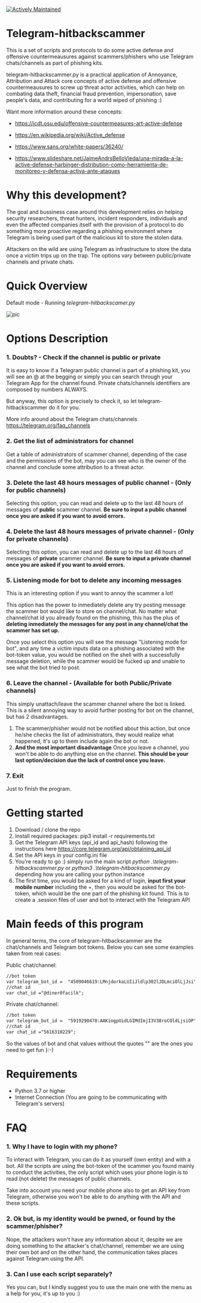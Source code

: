 [![Actively Maintained](https://img.shields.io/badge/Maintenance%20Level-Actively%20Maintained-green.svg)](https://gist.github.com/cheerfulstoic/d107229326a01ff0f333a1d3476e068d)

# Telegram-hitbackscammer 
This is a set of scripts and protocols to do some active defense and offensive countermeausures against scammers/phishers who use Telegram chats/channels as part of phishing kits.

telegram-hitbackscammer.py is a practical application of Annoyance, Attribution and Attack core concepts of active defense and offensive countermeausures to screw up threat actor activities, which can help on combating data theft, financial fraud prevention, impersonation, save people's data, and contributing for a world wiped of phishing :)

Want more information around these concepts:

* https://icdt.osu.edu/offensive-countermeasures-art-active-defense

* https://en.wikipedia.org/wiki/Active_defense

* https://www.sans.org/white-papers/36240/

* https://www.slideshare.net/JaimeAndrsBelloVieda/una-mirada-a-la-active-defense-harbinger-distribution-como-herramienta-de-monitoreo-y-defensa-activa-ante-ataques

# Why this development?
The goal and bussiness case around this development relies on helping security researchers, threat hunters, incident responders, individuals and even the affected companies itself with the provision of a protocol to do something more proactive regarding a phishing environment where Telegram is being used part of the malicious kit to store the stolen data. 

Attackers on the wild are using Telegram as infrastructure to store the data once a victim trips up on the trap. The options vary between public/private channels and private chats.

# Quick Overview
Default mode - Running *telegram-hitbackscamer.py*

![pic](https://github.com/avechuch0/telegram-hitbackscammer/blob/main/images/main.png)

# Options Description
### 1. Doubts? - Check if the channel is public or private
It is easy to know if a Telegram public channel is part of a phishing kit, you will see an @ at the begging or simply you can search through your Telegram App for the channel found. Private chats/channels identifiers are composed by numbers ALWAYS.

But anyway, this option is precisely to check it, so let telegram-hitbackscammer do it for you.

More info around about the Telegram chats/channels https://telegram.org/faq_channels

### 2. Get the list of administrators for channel
Get a table of administrators of scammer channel, depending of the case and the permissions of the bot, may you can see who is the owner of the channel and conclude some attribution to a threat actor.

### 3. Delete the last 48 hours messages of public channel  - (Only for public channels)
Selecting this option, you can read and delete up to the last 48 hours of messages of **public** scammer channel. **Be sure to input a public channel once you are asked if you want to avoid errors.**

### 4. Delete the last 48 hours messages of private channel - (Only for private channels)
Selecting this option, you can read and delete up to the last 48 hours of messages of **private** scammer channel. **Be sure to input a private channel once you are asked if you want to avoid errors.**

### 5. Listening mode for bot to delete any incoming messages
This is an interesting option if you want to annoy the scammer a lot!

This option has the power to inmediately delete any try posting message the scammer bot would like to store on channel/chat. No matter what channel/chat id you already found on the phishing, this has the plus of **deleting inmediately the messages for any post in any channel/chat the scammer has set up.**

Once you select this option you will see the message "Listening mode for bot", and any time a victim inputs data on a phishing associated with the bot-token value, you would be notified on the shell with a successfully message deletion, while the scammer would be fucked up and unable to see what the bot tried to post.

### 6. Leave the channel - (Available for both Public/Private channels)
This simply unattach/leave the scammer channel where the bot is linked. This is a silent annoying way to avoid further posting for bot on the channel, but has 2 disadvantages.
1. The scammer/phisher would not be notified about this action, but once he/she checks the list of administrators, they would realize what happened, it's up to them include again the bot or not.
2. **And the most important disadvantage** Once you leave a channel, you won't be able to do anything else on the channel. **This should be your last option/decision due the lack of control once you leave.**

### 7. Exit
Just to finish the program.

# Getting started
1. Download / clone the repo
2. Install required packages: pip3 install -r requirements.txt
3. Get the Telegram API keys (api_id and api_hash) following the instructions here https://core.telegram.org/api/obtaining_api_id
4. Set the API keys in your config.ini file
5. You're ready to go :) simply run the main script *python .\telegram-hitbackscammer.py* or *python3 .\telegram-hitbackscammer.py* depending how you are calling your python instance
6. The first time, you would be asked for a kind of login, **input first your mobile number** including the +, then you would be asked for the bot-token, which would be the one part of the phishing kit found. This is to create a .session files of user and bot to interact with the Telegram API

# Main feeds of this program
In general terms, the core of telegram-hitbackscammer are the chat/channels and Telegram bot tokens. Below you can see some examples taken from real cases:

Public chat/channel:
```diff
//bot token
var telegram_bot_id =  "4509046619:LMnjdorkaLUIiJldlp302lJDLmciOlLjJsi";
//chat id
var chat_id ="@diner0facilk";
```

Private chat/channel:
```diff
//bot token
var telegram_bot_id =  "5919290478:AAKiogpUidLGIMdImjI3V38roCOldLjsiOP";
//chat id
var chat_id ="5616310229";
```

So the values of bot and chat values without the quotes "" are the ones you need to get fun }:-)

# Requirements
* Python 3.7 or higher
* Internet Connection (You are going to be communicating with Telegram's servers)

# FAQ
### 1. Why I have to login with my phone?

To interact with Telegram, you can do it as yourself (own entity) and with a bot.
All the scripts are using the bot-token of the scammer you found mainly to conduct the activities, the only script which uses your phone login is to read (not delete) the messages of public channels.

Take into account you need your mobile phone also to get an API key from Telegram, otherwise you won't be able to do anything with the API and these scripts.

### 2. Ok but, is my identity would be pwned, or found by the scammer/phisher?

Nope, the attackers won't have any information about it, despite we are doing something to the attacker's chat/channel, remember we are using their own bot and on the other hand, the communication takes places against Telegram using the API.

### 3. Can I use each script separately?

Yes you can, but I kindly suggest you to use the main one with the menu as a help for you, it's up to you :)

